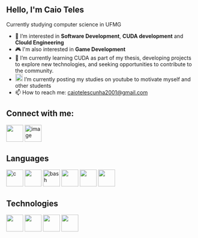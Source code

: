 ## Hello, I'm Caio Teles

Currently studying computer science in UFMG

- 🔭 I’m interested in **Software Development**, **CUDA development** and **Clould Engineering**
- 🎮 I'm also interested in **Game Development**
- 🌱 I’m currently learning CUDA as part of my thesis, developing projects to explore new technologies, and seeking opportunities to contribute to the community.
- <img width="20" height="20" alt="image" src="https://github.com/user-attachments/assets/d8860758-9909-4280-909a-a5ecb107f37b" /> I’m currently posting my studies on youtube to motivate myself and other students
- 📫 How to reach me: caiotelescunha2001@gmail.com

## Connect with me:
<p align="left">
<a href="https://www.linkedin.com/in/caio-cunha-60860b24a/" target="blank"><img src='https://cdn.jsdelivr.net/gh/devicons/devicon@latest/icons/linkedin/linkedin-original.svg' width="45" height="45" /></a>
<a href="https://www.youtube.com/@CaiosStudentJourney" target="blank"><img width="45" height="45" alt="image" src="https://github.com/user-attachments/assets/d8860758-9909-4280-909a-a5ecb107f37b" /></a>
</p>

## Languages
<p align="left">
<img src="https://devicon-website.vercel.app/api/c/original.svg" alt="c" width="45" height="45"/>
<img src='https://cdn.jsdelivr.net/gh/devicons/devicon@latest/icons/cplusplus/cplusplus-original.svg' width="45" height="45" />
<img src="https://cdn.jsdelivr.net/gh/devicons/devicon/icons/bash/bash-original.svg" alt="bash" width="45" height="45"/>
<img src='https://cdn.jsdelivr.net/gh/devicons/devicon@latest/icons/python/python-original.svg' width="45" height="45" />
<img src='https://cdn.jsdelivr.net/gh/devicons/devicon@latest/icons/javascript/javascript-original.svg' width="45" height="45" />
<img src='https://cdn.jsdelivr.net/gh/devicons/devicon@latest/icons/typescript/typescript-original.svg' width="45" height="45" />
</p>

## Technologies
<p align="left">
<img src='https://cdn.jsdelivr.net/gh/devicons/devicon@latest/icons/docker/docker-original.svg' width="45" height="45" />
<img src='https://cdn.jsdelivr.net/gh/devicons/devicon@latest/icons/git/git-original.svg' width="45" height="45" />
<img src='https://cdn.jsdelivr.net/gh/devicons/devicon@latest/icons/github/github-original.svg' width="45" height="45" />
<img src='https://cdn.jsdelivr.net/gh/devicons/devicon@latest/icons/linux/linux-original.svg' width="45" height="45" />
</p>

